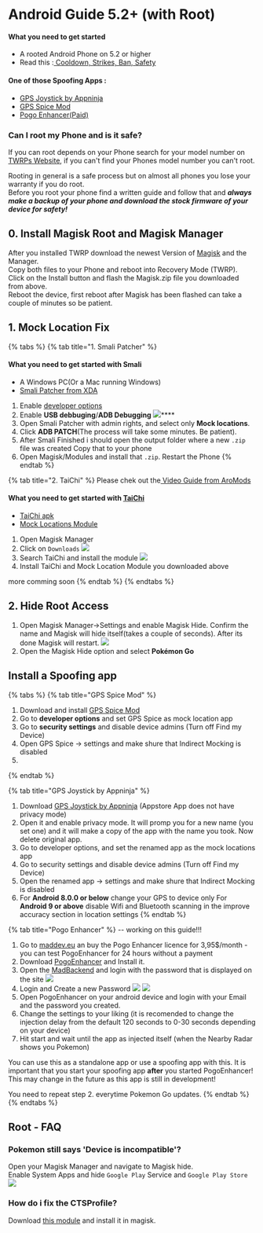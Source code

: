# Android Guide 5.2+ \(with Root\)

#### What you need to get started

* A rooted Android Phone on 5.2 or higher
* Read this :[ Cooldown, Strikes, Ban, Safety](../links-faqs-error/cooldown-strikes-ban-safety.md)

#### One of those Spoofing Apps :

* [GPS Joystick by Appninja](http://gpsjoystick.theappninjas.com/faq/)
* [GPS Spice Mod](https://drive.google.com/file/d/1DVyQkLqkd9Oe-mKRJvz7SDBaC-E6FRJI/view)
* [Pogo Enhancer\(Paid\)](https://maddev.eu/shop/)

### Can I root my Phone and is it safe?

If you can root depends on your Phone search for your model number on [TWRPs Website](https://twrp.me/Devices/), if you can't find your Phones model number you can't root.

Rooting in general is a safe process but on almost all phones you  lose your warranty if you do root.  
Before you root your phone find a written guide and follow that and _**always make a backup of your phone and download the stock firmware of your device for safety!**_

## **0. Install Magisk Root and Magisk Manager**

After you installed TWRP download the newest Version of [Magisk](https://github.com/topjohnwu/Magisk/releases) and the Manager.  
Copy both files to your Phone and reboot into Recovery Mode \(TWRP\).  
Click on the Install button and flash the Magisk.zip file you downloaded from above.  
Reboot the device, first reboot after Magisk has been flashed can take a couple of minutes so be patient.

## 1. Mock Location Fix

{% tabs %}
{% tab title="1. Smali Patcher" %}
#### What you need to get started with Smali

* A Windows PC\(Or a Mac running Windows\)
* [Smali Patcher from XDA](https://forum.xda-developers.com/apps/magisk/module-smali-patcher-0-7-t3680053)



1. Enable [developer options](https://lmgtfy.com/?q=enable+developer+options+android&s=) 
2. Enable **USB debbuging**/**ADB Debugging**  ![](../.gitbook/assets/developeroptions.png)\*\*\*\*
3. Open Smali Patcher with admin rights, and select only **Mock locations**. 
4. Click **ADB PATCH**\(The process will take some minutes. Be patient\).
5. After Smali Finished i should open the output folder where a new `.zip` file was created Copy that to your phone
6. Open Magisk/Modules and install that `.zip`. Restart the Phone
{% endtab %}

{% tab title="2. TaiChi" %}
Please chek out the[ Video Guide from AroMods](https://www.youtube.com/watch?v=9pwFf2RKIVg)  


#### What you need to get started with [TaiChi](https://taichi.cool/)

* [TaiChi apk](https://docs.google.com/uc?export=download&id=184UCF7ToZ1C3nTedORo71nX1mEDspJD4)
* [Mock Locations Module](https://dl-xda.xposed.info/modules/com.brandonnalls.mockmocklocations_v6_bfa37e.apk)

1. Open Magisk Manager  
2. Click on `Downloads`  ![](../.gitbook/assets/1.download.png)
3. Search TaiChi and install the module  ![](../.gitbook/assets/2.installtaichi.png) 
4. Install TaiChi and Mock Location Module you downloaded above

more comming soon
{% endtab %}
{% endtabs %}

## 2. Hide Root Access

1. Open Magisk Manager-&gt;Settings and enable Magisk Hide. Confirm the name and Magisk will hide itself\(takes a couple of seconds\). After its done Magisk will restart. ![](../.gitbook/assets/hidemagisk.png) 
2. Open the Magisk Hide option and select **Pokémon Go**  

## Install a Spoofing app

{% tabs %}
{% tab title="GPS Spice Mod" %}
1. Download and install [GPS Spice Mod](https://drive.google.com/file/d/1DVyQkLqkd9Oe-mKRJvz7SDBaC-E6FRJI/view)
2. Go to **developer options** and set GPS Spice as mock location app
3. Go to **security settings** and disable device admins \(Turn off Find my Device\)
4. Open GPS Spice -&gt; settings and make shure that Indirect Mocking is disabled
5. 
{% endtab %}

{% tab title="GPS Joystick by Appninja" %}
1. Download [GPS Joystick by Appninja](http://gpsjoystick.theappninjas.com/faq/) \(Appstore App does not have privacy mode\)
2. Open it and enable privacy mode. It will promp you for a new name \(you set one\) and it will make a copy of the app with the name you took. Now delete original app.
3. Go to developer options, and set the renamed app as the mock locations app
4. Go to security settings and disable device admins \(Turn off Find my Device\)
5. Open the renamed app -&gt; settings and make shure that Indirect Mocking is disabled
6. For **Android 8.0.0 or below** change your GPS to device only  For **Android 9 or above** disable Wifi and Bluetooth scanning in the improve accuracy section in location settings
{% endtab %}

{% tab title="Pogo Enhancer" %}
-- working on this guide!!!

1. Go to [maddev.eu](https://maddev.eu/shop/) an buy the Pogo Enhancer licence for 3,95$/month     - you can test PogoEnhancer for 24 hours without a payment
2. Download [PogoEnhancer](https://maddev.eu/apk/PogoEnhancer.apk) and Install it.
3. Open the [MadBackend](https://tinyurl.com/mad-reauth) and login with the password that is displayed on the site ![](../.gitbook/assets/backend.png) 
4. Login and Create a new Password  ![](../.gitbook/assets/newpassword.png) ![](../.gitbook/assets/createpass.png) 
5. Open PogoEnhancer on your android device and login with your Email and the password you created.
6. Change the settings to your liking \(it is recomended to change the injection delay from the default 120 seconds to 0-30 seconds depending on your device\)
7. Hit start and wait until the app as injected itself \(when the Nearby Radar shows you Pokemon\)

You can use this as a standalone app or use a spoofing app with this. It is important that you start your spoofing app **after** you started PogoEnhancer! This may change in the future as this app is still in development!  
  
You need to repeat step 2. everytime Pokemon Go updates.
{% endtab %}
{% endtabs %}

##   



## Root - FAQ

### Pokemon still says 'Device is incompatible'?

Open your Magisk Manager and navigate to Magisk hide.  
Enable System Apps and hide `Google Play` Service and `Google Play Store` ![](../.gitbook/assets/hidegapps.png) 

### How do i fix the CTSProfile?

Download [this module](https://docs.google.com/uc?export=download&id=1ngsqmKaAYJBaNHVjq8xunf2j-HDJAuDb) and install it in magisk.

  


